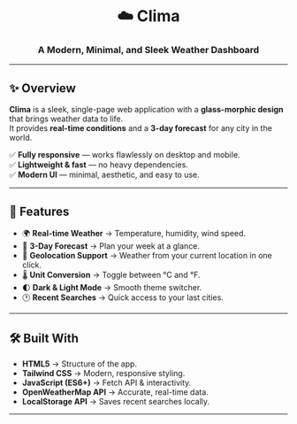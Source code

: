 <div align="center">

# ☁️ Clima  
### A Modern, Minimal, and Sleek Weather Dashboard  



</div>

---

## ✨ Overview
**Clima** is a sleek, single-page web application with a **glass-morphic design** that brings weather data to life.  
It provides **real-time conditions** and a **3-day forecast** for any city in the world.  

✅ **Fully responsive** — works flawlessly on desktop and mobile.  
✅ **Lightweight & fast** — no heavy dependencies.  
✅ **Modern UI** — minimal, aesthetic, and easy to use.  

---

## 🌟 Features

- 🌍 **Real-time Weather** → Temperature, humidity, wind speed.  
- 📅 **3-Day Forecast** → Plan your week at a glance.  
- 📍 **Geolocation Support** → Weather from your current location in one click.  
- 🌡️ **Unit Conversion** → Toggle between °C and °F.  
- 🌓 **Dark & Light Mode** → Smooth theme switcher.  
- 🕑 **Recent Searches** → Quick access to your last cities.  

---

## 🛠️ Built With

- **HTML5** → Structure of the app.  
- **Tailwind CSS** → Modern, responsive styling.  
- **JavaScript (ES6+)** → Fetch API & interactivity.  
- **OpenWeatherMap API** → Accurate, real-time data.  
- **LocalStorage API** → Saves recent searches locally.  

---

